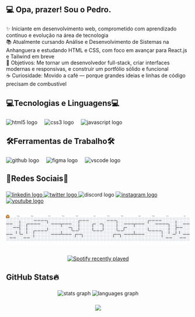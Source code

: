 <h2 align="left">💻 Opa, prazer! Sou o Pedro.</h2>

###

<p align="left">✨ Iniciante em desenvolvimento web, comprometido com aprendizado contínuo e evolução na área de tecnologia<br>📚 Atualmente cursando Análise e Desenvolvimento de Sistemas na Anhanguera e estudando HTML e CSS, com foco em avançar para React.js e Tailwind em breve<br>🎯 Objetivos: Me tornar um desenvolvedor full-stack, criar interfaces modernas e responsivas, e construir um portfólio sólido e funcional<br>☕ Curiosidade: Movido a café — porque grandes ideias e linhas de código precisam de combustível</p>

###

<h2 align="left">💻Tecnologias e Linguagens💻</h2>

###

<div align="left">
  <img src="https://cdn.jsdelivr.net/gh/devicons/devicon/icons/html5/html5-original.svg" height="40" alt="html5 logo"  />
  <img width="12" />
  <img src="https://cdn.jsdelivr.net/gh/devicons/devicon/icons/css3/css3-original.svg" height="40" alt="css3 logo"  />
  <img width="12" />
  <img src="https://cdn.jsdelivr.net/gh/devicons/devicon/icons/javascript/javascript-original.svg" height="40" alt="javascript logo"  />
</div>

###

<h2 align="left">🛠️Ferramentas de Trabalho🛠️</h2>

###

<div align="left">
  <img src="https://cdn.jsdelivr.net/gh/devicons/devicon/icons/github/github-original.svg" height="40" alt="github logo"  />
  <img width="12" />
  <img src="https://cdn.jsdelivr.net/gh/devicons/devicon/icons/figma/figma-original.svg" height="40" alt="figma logo"  />
  <img width="12" />
  <img src="https://cdn.jsdelivr.net/gh/devicons/devicon/icons/vscode/vscode-original.svg" height="40" alt="vscode logo"  />
</div>

###

<h2 align="left">📱Redes Sociais📱</h2>

###

<div align="left">
  <a href="https://www.linkedin.com/in/phtsilva0/" target="_blank">
    <img src="https://raw.githubusercontent.com/maurodesouza/profile-readme-generator/master/src/assets/icons/social/linkedin/default.svg" width="52" height="40" alt="linkedin logo"  />
  </a>
  <a href="https://x.com/ToKatakuri" target="_blank">
    <img src="https://raw.githubusercontent.com/maurodesouza/profile-readme-generator/master/src/assets/icons/social/twitter/default.svg" width="52" height="40" alt="twitter logo"  />
  </a>
  <img src="https://raw.githubusercontent.com/maurodesouza/profile-readme-generator/master/src/assets/icons/social/discord/default.svg" width="52" height="40" alt="discord logo"  />
  <a href="https://www.instagram.com/pedrohtdss/" target="_blank">
    <img src="https://raw.githubusercontent.com/maurodesouza/profile-readme-generator/master/src/assets/icons/social/instagram/default.svg" width="52" height="40" alt="instagram logo"  />
  </a>
  <a href="https://www.youtube.com/@fejaocomfarofa" target="_blank">
    <img src="https://raw.githubusercontent.com/maurodesouza/profile-readme-generator/master/src/assets/icons/social/youtube/default.svg" width="52" height="40" alt="youtube logo"  />
  </a>
</div>

###

<h2 align="left"></h2>

###

<picture>
  <source media="(prefers-color-scheme: dark)" srcset="https://raw.githubusercontent.com/ptiosavitar/ptiosavitar/output/pacman-contribution-graph-dark.svg">
  <source media="(prefers-color-scheme: light)" srcset="https://raw.githubusercontent.com/ptiosavitar/ptiosavitar/output/pacman-contribution-graph.svg">
  <img alt="pacman contribution graph" src="https://raw.githubusercontent.com/ptiosavitar/ptiosavitar/output/pacman-contribution-graph.svg">
</picture>

###

<h2 align="left"></h2>

###

<div align="center">
  <a href="https://open.spotify.com/user/tiosavitar-mx">
    <img src="https://spotify-recently-played-readme.vercel.app/api?user=tiosavitar-mx&count=3&unique=false" alt="Spotify recently played"  />
  </a>
</div>

###

<h2 align="left">GitHub Stats🔥</h2>

###

<div align="center">
  <img src="https://github-readme-stats.vercel.app/api?username=ptiosavitar&hide_title=false&hide_rank=false&show_icons=true&include_all_commits=true&count_private=true&disable_animations=false&theme=react&locale=en&hide_border=false&order=1" height="150" alt="stats graph"  />
  <img src="https://github-readme-stats.vercel.app/api/top-langs?username=ptiosavitar&locale=pt-br&hide_title=false&layout=compact&card_width=320&langs_count=5&theme=react&hide_border=false&order=2" height="150" alt="languages graph"  />
</div>

###

<div align="center">
  <img src="https://visitor-badge.laobi.icu/badge?page_id=ptiosavitar.ptiosavitar&"  />
</div>

###
